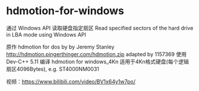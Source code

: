 # hdmotion-for-windows
通过 Windows API 读取硬盘指定扇区  Read specified sectors of the hard drive in LBA mode using Windows API

原作 hdmotion for dos by by Jeremy Stanley
http://hdmotion.pingerthinger.com/hdmotion.zip
adapted by 1157369
使用 Dev-C++ 5.11 编译
hdmotion for windows_4Kn 适用于4Kn格式硬盘(每个逻辑扇区4096Bytes), e.g. ST4000NM0031

视频：https://www.bilibili.com/video/BV1x64y1w7po/
